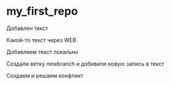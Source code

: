 # my_first_repo

Добавлен текст

Какой-то текст через WEB

Добавляем текст локально

Создали ветку newbranch и добивили новую запись в текст

Создаем и решаем конфликт
